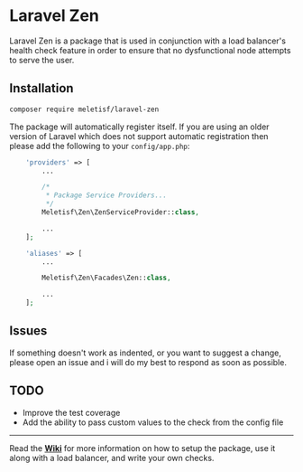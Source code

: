 # Laravel Zen

Laravel Zen is a package that is used in conjunction with a load balancer's 
health check feature in order to ensure that no dysfunctional node attempts to serve
the user.

## Installation

```bash
composer require meletisf/laravel-zen
```

The package will automatically register itself. If you are using an older version of Laravel
which does not support automatic registration then please add the following to your `config/app.php`:

```php
    'providers' => [
        ...

        /*
         * Package Service Providers...
         */
        Meletisf\Zen\ZenServiceProvider::class,

        ...
    ];

    'aliases' => [
        ...

        Meletisf\Zen\Facades\Zen::class,

        ...
    ];
```

## Issues

If something doesn't work as indented, or you want to suggest a change, please open an issue and i will do my best to respond as soon as possible.

## TODO

+ Improve the test coverage
+ Add the ability to pass custom values to the check from the config file

---

Read the **[Wiki](https://github.com/meletisf/laravel-zen/wiki)** for more information on how to setup the package, use it along with a load balancer, and write your own checks.
